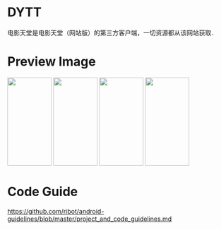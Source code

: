 # DYTT

电影天堂是电影天堂（网站版）的第三方客户端，一切资源都从该网站获取．

# Preview Image

<img src="https://github.com/BullfrogTeam/DYTT/master/resource/device-2018-03-30-163746.png" width="100" height="200">

<img src="https://github.com/BullfrogTeam/DYTT/master/resource/device-2018-03-30-163758.png" width="100" height="200">

<img src="https://github.com/BullfrogTeam/DYTT/master/resource/device-2018-03-30-163812.png" width="100" height="200">

<img src="https://github.com/BullfrogTeam/DYTT/master/resource/device-2018-03-30-163839.png" width="100" height="200">

# Code Guide

https://github.com/ribot/android-guidelines/blob/master/project_and_code_guidelines.md
